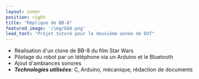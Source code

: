 ```yaml
---
layout: inner
position: right
title: "Réplique de BB-8"
featured_image: '/img/bb8.png'
lead_text: "Projet tutoré pour la deuxième année de DUT"
---
```

- Réalisation d'un clone de BB-8 du film Star Wars
- Pilotage du robot par un téléphone via un Arduino et le Bluetooth
- Ajout d'ambiances sonores
- **_Technologies utilisées_**: C, Arduino, mécanique, rédaction de documents